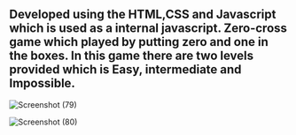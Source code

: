 Developed using the HTML,CSS and Javascript which is used as a internal javascript. 
Zero-cross game which played by putting zero and one in the boxes. 
In this game there are two levels provided which is Easy, intermediate and Impossible.
-------------
![Screenshot (79)](https://github.com/jayram0402/theta_Zero-cross_game/assets/147648366/01448f28-a4e3-444b-803e-bad1c8ec6cc8)

![Screenshot (80)](https://github.com/jayram0402/theta_Zero-cross_game/assets/147648366/84003f09-084a-4e65-a9e9-a8978e9819e7)

